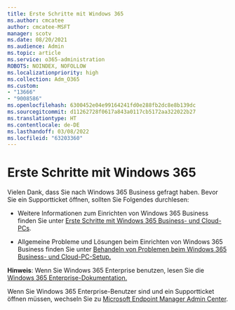 ```yaml
---
title: Erste Schritte mit Windows 365
ms.author: cmcatee
author: cmcatee-MSFT
manager: scotv
ms.date: 08/20/2021
ms.audience: Admin
ms.topic: article
ms.service: o365-administration
ROBOTS: NOINDEX, NOFOLLOW
ms.localizationpriority: high
ms.collection: Adm_O365
ms.custom:
- "13666"
- "9008586"
ms.openlocfilehash: 6300452e04e99164241fd0e288fb2dc8e8b139dc
ms.sourcegitcommit: d11262728f0617a843a0117cb5172aa322022b27
ms.translationtype: HT
ms.contentlocale: de-DE
ms.lasthandoff: 03/08/2022
ms.locfileid: "63203360"
---
```

# <a name="getting-started-with-windows-365"></a>Erste Schritte mit Windows 365

Vielen Dank, dass Sie nach Windows 365 Business gefragt haben. Bevor Sie ein Supportticket öffnen, sollten Sie Folgendes durchlesen:

- Weitere Informationen zum Einrichten von Windows 365 Business finden Sie unter [Erste Schritte mit Windows 365 Business- und Cloud-PCs](https://docs.microsoft.com/microsoft-365/admin/setup/get-started-windows-365-business).

- Allgemeine Probleme und Lösungen beim Einrichten von Windows 365 Business finden Sie unter [Behandeln von Problemen beim Windows 365 Business- und Cloud-PC-Setup.](https://docs.microsoft.com/microsoft-365/admin/setup/troubleshoot-windows-365-business)

**Hinweis**: Wenn Sie Windows 365 Enterprise benutzen, lesen Sie die [Windows 365 Enterprise-Dokumentation.](https://docs.microsoft.com/windows-365/)

Wenn Sie Windows 365 Enterprise-Benutzer sind und ein Supportticket öffnen müssen, wechseln Sie zu [Microsoft Endpoint Manager Admin Center](https://endpoint.microsoft.com/).
